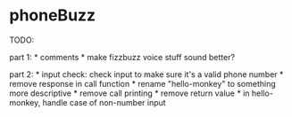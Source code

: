 # phoneBuzz

TODO:

part 1:
	* comments
	* make fizzbuzz voice stuff sound better?

part 2:
	* input check: check input to make sure it's a valid phone number
	* remove response in call function
	* rename "hello-monkey" to something more descriptive
	* remove call printing
	* remove return value
	* in hello-monkey, handle case of non-number input


